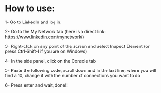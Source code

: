 # How to use:

1- Go to LinkedIn and log in.

2- Go to the My Network tab (here is a direct link: https://www.linkedin.com/mynetwork/)

3- Right-click on any point of the screen and select Inspect Element (or press Ctrl-Shift-I if you are on Windows)

4- In the side panel, click on the Console tab

5- Paste the following code, scroll down and in the last line, where you will find a 10, change it with the number of connections you want to do

6- Press enter and wait, done!!
